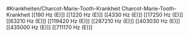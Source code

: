 #Krankheiten/Charcot-Marie-Tooth-Krankheit
Charcot-Marie-Tooth-Krankheit
[[190 Hz (E)]]
[[1220 Hz (E)]]
[[4330 Hz (E)]]
[[17250 Hz (E)]]
[[63210 Hz (E)]]
[[119420 Hz (E)]]
[[287210 Hz (E)]]
[[403030 Hz (E)]]
[[435000 Hz (E)]]
[[711170 Hz (E)]]